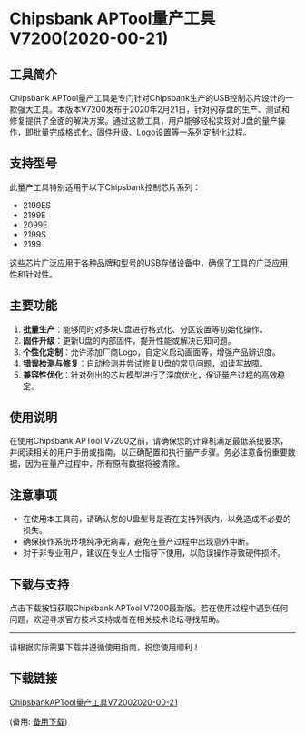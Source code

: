 # Chipsbank APTool量产工具V7200(2020-00-21)

## 工具简介

Chipsbank APTool量产工具是专门针对Chipsbank生产的USB控制芯片设计的一款强大工具。本版本V7200发布于2020年2月21日，针对闪存盘的生产、测试和修复提供了全面的解决方案。通过这款工具，用户能够轻松实现对U盘的量产操作，即批量完成格式化、固件升级、Logo设置等一系列定制化过程。

## 支持型号

此量产工具特别适用于以下Chipsbank控制芯片系列：
- 2199ES
- 2199E
- 2099E
- 2199S
- 2199

这些芯片广泛应用于各种品牌和型号的USB存储设备中，确保了工具的广泛应用性和针对性。

## 主要功能

1. **批量生产**：能够同时对多块U盘进行格式化、分区设置等初始化操作。
2. **固件升级**：更新U盘的内部固件，提升性能或解决已知问题。
3. **个性化定制**：允许添加厂商Logo，自定义启动画面等，增强产品辨识度。
4. **错误检测与修复**：自动检测并尝试修复U盘的常见问题，如读写故障。
5. **兼容性优化**：针对列出的芯片模型进行了深度优化，保证量产过程的高效稳定。

## 使用说明

在使用Chipsbank APTool V7200之前，请确保您的计算机满足最低系统要求，并阅读相关的用户手册或指南，以正确配置和执行量产步骤。务必注意备份重要数据，因为在量产过程中，所有原有数据将被清除。

## 注意事项

- 在使用本工具前，请确认您的U盘型号是否在支持列表内，以免造成不必要的损失。
- 确保操作系统环境纯净无病毒，避免在量产过程中出现意外中断。
- 对于非专业用户，建议在专业人士指导下使用，以防误操作导致硬件损坏。

## 下载与支持

点击下载按钮获取Chipsbank APTool V7200最新版。若在使用过程中遇到任何问题，欢迎寻求官方技术支持或者在相关技术论坛寻找帮助。

---

请根据实际需要下载并遵循使用指南，祝您使用顺利！

## 下载链接
[ChipsbankAPTool量产工具V72002020-00-21](https://pan.quark.cn/s/8166046e7092) 

(备用: [备用下载](https://pan.baidu.com/s/1kuc763DjHPXUbM6EpXcqEg?pwd=1234))
